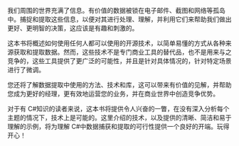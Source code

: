 我们周围的世界充满了信息。有价值的数据被锁在电子邮件、截图和网络等孤岛中。捕捉和提取这些信息，以便对其进行处理、理解，并利用它们来帮助我们做出更好、更明智的决策，这应该是有趣和刺激的。

这本书将概述如何使用任何人都可以使用的开源技术，以简单易懂的方式从各种来源获取和提取数据。然而，这些技术不是专门商业工具的替代品，也不是用来与之竞争的，这些工具提供了更广泛的可能性，并且是针对具体情况的，针对特定场景进行了微调。

您还将了解数据提取中使用的方法、技术和库，这可以带来有价值的见解，并帮助您成为更好的经理，更有效地运营您的业务，并在商业世界中创造竞争优势。

对于有 C#知识的读者来说，这本书将提供令人兴奋的一瞥，在没有深入分析每个主题的情况下，技术上是可能的。这里介绍的技术，以及提供的清晰、简洁和易于理解的示例，将为理解 C#中数据捕获和提取的可行性提供一个良好的开端。玩得开心！